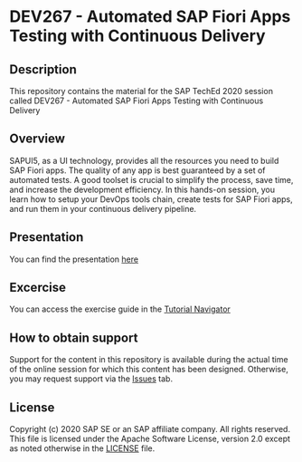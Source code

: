 # DEV267 - Automated SAP Fiori Apps Testing with​ Continuous Delivery

## Description

This repository contains the material for the SAP TechEd 2020 session called DEV267 - Automated SAP Fiori Apps Testing with​ Continuous Delivery

## Overview
SAPUI5, as a UI technology, provides all the resources you need to build SAP Fiori apps. The quality of any app is best guaranteed by a set of automated tests. A good toolset is crucial to simplify the process, save time, and increase the development efficiency. In this hands-on session, you learn how to setup your DevOps tools chain, create tests for SAP Fiori apps, and run them in your continuous delivery pipeline.

## Presentation
You can find the presentation [here](DEV267.pdf)

## Excercise
You can access the exercise guide in the [Tutorial Navigator](https://developers.sap.com/tutorials/cp-uiveri5-cap.html)
## How to obtain support

Support for the content in this repository is available during the actual time of the online session for which this content has been designed. Otherwise, you may request support via the [Issues](../../issues) tab.

## License
Copyright (c) 2020 SAP SE or an SAP affiliate company. All rights reserved. This file is licensed under the Apache Software License, version 2.0 except as noted otherwise in the [LICENSE](LICENSES/Apache-2.0.txt) file.
